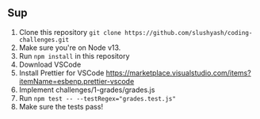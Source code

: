 ## Sup

1. Clone this repository `git clone https://github.com/slushyash/coding-challenges.git`
1. Make sure you're on Node v13.
1. Run `npm install` in this repository
1. Download VSCode
1. Install Prettier for VSCode https://marketplace.visualstudio.com/items?itemName=esbenp.prettier-vscode
1. Implement challenges/1-grades/grades.js
1. Run `npm test -- --testRegex="grades.test.js"`
1. Make sure the tests pass!
